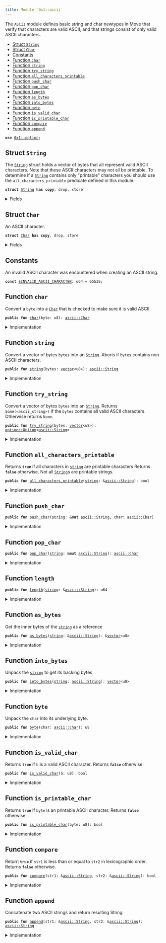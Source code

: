 ```yaml
---
title: Module `0x1::ascii`
---
```


The <code>ASCII</code> module defines basic string and char newtypes in Move that verify
that characters are valid ASCII, and that strings consist of only valid ASCII characters.


-  [Struct `String`](#0x1_ascii_String)
-  [Struct `Char`](#0x1_ascii_Char)
-  [Constants](#@Constants_0)
-  [Function `char`](#0x1_ascii_char)
-  [Function `string`](#0x1_ascii_string)
-  [Function `try_string`](#0x1_ascii_try_string)
-  [Function `all_characters_printable`](#0x1_ascii_all_characters_printable)
-  [Function `push_char`](#0x1_ascii_push_char)
-  [Function `pop_char`](#0x1_ascii_pop_char)
-  [Function `length`](#0x1_ascii_length)
-  [Function `as_bytes`](#0x1_ascii_as_bytes)
-  [Function `into_bytes`](#0x1_ascii_into_bytes)
-  [Function `byte`](#0x1_ascii_byte)
-  [Function `is_valid_char`](#0x1_ascii_is_valid_char)
-  [Function `is_printable_char`](#0x1_ascii_is_printable_char)
-  [Function `compare`](#0x1_ascii_compare)
-  [Function `append`](#0x1_ascii_append)


<pre><code><b>use</b> <a href="../move-stdlib/option.md#0x1_option">0x1::option</a>;
</code></pre>



<a name="0x1_ascii_String"></a>

## Struct `String`

The <code><a href="../move-stdlib/ascii.md#0x1_ascii_String">String</a></code> struct holds a vector of bytes that all represent
valid ASCII characters. Note that these ASCII characters may not all
be printable. To determine if a <code><a href="../move-stdlib/ascii.md#0x1_ascii_String">String</a></code> contains only "printable"
characters you should use the <code>all_characters_printable</code> predicate
defined in this module.


<pre><code><b>struct</b> <a href="../move-stdlib/ascii.md#0x1_ascii_String">String</a> <b>has</b> <b>copy</b>, drop, store
</code></pre>



<details>
<summary>Fields</summary>


<dl>
<dt>
<code>bytes: <a href="../move-stdlib/vector.md#0x1_vector">vector</a>&lt;u8&gt;</code>
</dt>
<dd>

</dd>
</dl>


</details>

<a name="0x1_ascii_Char"></a>

## Struct `Char`

An ASCII character.


<pre><code><b>struct</b> <a href="../move-stdlib/ascii.md#0x1_ascii_Char">Char</a> <b>has</b> <b>copy</b>, drop, store
</code></pre>



<details>
<summary>Fields</summary>


<dl>
<dt>
<code>byte: u8</code>
</dt>
<dd>

</dd>
</dl>


</details>

<a name="@Constants_0"></a>

## Constants


<a name="0x1_ascii_EINVALID_ASCII_CHARACTER"></a>

An invalid ASCII character was encountered when creating an ASCII string.


<pre><code><b>const</b> <a href="../move-stdlib/ascii.md#0x1_ascii_EINVALID_ASCII_CHARACTER">EINVALID_ASCII_CHARACTER</a>: u64 = 65536;
</code></pre>



<a name="0x1_ascii_char"></a>

## Function `char`

Convert a <code>byte</code> into a <code><a href="../move-stdlib/ascii.md#0x1_ascii_Char">Char</a></code> that is checked to make sure it is valid ASCII.


<pre><code><b>public</b> <b>fun</b> <a href="../move-stdlib/ascii.md#0x1_ascii_char">char</a>(byte: u8): <a href="../move-stdlib/ascii.md#0x1_ascii_Char">ascii::Char</a>
</code></pre>



<details>
<summary>Implementation</summary>


<pre><code><b>public</b> <b>fun</b> <a href="../move-stdlib/ascii.md#0x1_ascii_char">char</a>(byte: u8): <a href="../move-stdlib/ascii.md#0x1_ascii_Char">Char</a> {
    <b>assert</b>!(<a href="../move-stdlib/ascii.md#0x1_ascii_is_valid_char">is_valid_char</a>(byte), <a href="../move-stdlib/ascii.md#0x1_ascii_EINVALID_ASCII_CHARACTER">EINVALID_ASCII_CHARACTER</a>);
    <a href="../move-stdlib/ascii.md#0x1_ascii_Char">Char</a> { byte }
}
</code></pre>



</details>

<a name="0x1_ascii_string"></a>

## Function `string`

Convert a vector of bytes <code>bytes</code> into an <code><a href="../move-stdlib/ascii.md#0x1_ascii_String">String</a></code>. Aborts if
<code>bytes</code> contains non-ASCII characters.


<pre><code><b>public</b> <b>fun</b> <a href="../move-stdlib/string.md#0x1_string">string</a>(bytes: <a href="../move-stdlib/vector.md#0x1_vector">vector</a>&lt;u8&gt;): <a href="../move-stdlib/ascii.md#0x1_ascii_String">ascii::String</a>
</code></pre>



<details>
<summary>Implementation</summary>


<pre><code><b>public</b> <b>fun</b> <a href="../move-stdlib/string.md#0x1_string">string</a>(bytes: <a href="../move-stdlib/vector.md#0x1_vector">vector</a>&lt;u8&gt;): <a href="../move-stdlib/ascii.md#0x1_ascii_String">String</a> {
   <b>let</b> x = <a href="../move-stdlib/ascii.md#0x1_ascii_try_string">try_string</a>(bytes);
   <b>assert</b>!(x.is_some(), <a href="../move-stdlib/ascii.md#0x1_ascii_EINVALID_ASCII_CHARACTER">EINVALID_ASCII_CHARACTER</a>);
   x.destroy_some()
}
</code></pre>



</details>

<a name="0x1_ascii_try_string"></a>

## Function `try_string`

Convert a vector of bytes <code>bytes</code> into an <code><a href="../move-stdlib/ascii.md#0x1_ascii_String">String</a></code>. Returns
<code>Some(&lt;ascii_string&gt;)</code> if the <code>bytes</code> contains all valid ASCII
characters. Otherwise returns <code>None</code>.


<pre><code><b>public</b> <b>fun</b> <a href="../move-stdlib/ascii.md#0x1_ascii_try_string">try_string</a>(bytes: <a href="../move-stdlib/vector.md#0x1_vector">vector</a>&lt;u8&gt;): <a href="../move-stdlib/option.md#0x1_option_Option">option::Option</a>&lt;<a href="../move-stdlib/ascii.md#0x1_ascii_String">ascii::String</a>&gt;
</code></pre>



<details>
<summary>Implementation</summary>


<pre><code><b>public</b> <b>fun</b> <a href="../move-stdlib/ascii.md#0x1_ascii_try_string">try_string</a>(bytes: <a href="../move-stdlib/vector.md#0x1_vector">vector</a>&lt;u8&gt;): Option&lt;<a href="../move-stdlib/ascii.md#0x1_ascii_String">String</a>&gt; {
    <b>let</b> len = bytes.<a href="../move-stdlib/ascii.md#0x1_ascii_length">length</a>();
    <b>let</b> <b>mut</b> i = 0;
    <b>while</b> (i &lt; len) {
        <b>let</b> possible_byte = bytes[i];
        <b>if</b> (!<a href="../move-stdlib/ascii.md#0x1_ascii_is_valid_char">is_valid_char</a>(possible_byte)) <b>return</b> <a href="../move-stdlib/option.md#0x1_option_none">option::none</a>();
        i = i + 1;
    };
    <a href="../move-stdlib/option.md#0x1_option_some">option::some</a>(<a href="../move-stdlib/ascii.md#0x1_ascii_String">String</a> { bytes })
}
</code></pre>



</details>

<a name="0x1_ascii_all_characters_printable"></a>

## Function `all_characters_printable`

Returns <code><b>true</b></code> if all characters in <code><a href="../move-stdlib/string.md#0x1_string">string</a></code> are printable characters
Returns <code><b>false</b></code> otherwise. Not all <code><a href="../move-stdlib/ascii.md#0x1_ascii_String">String</a></code>s are printable strings.


<pre><code><b>public</b> <b>fun</b> <a href="../move-stdlib/ascii.md#0x1_ascii_all_characters_printable">all_characters_printable</a>(<a href="../move-stdlib/string.md#0x1_string">string</a>: &<a href="../move-stdlib/ascii.md#0x1_ascii_String">ascii::String</a>): bool
</code></pre>



<details>
<summary>Implementation</summary>


<pre><code><b>public</b> <b>fun</b> <a href="../move-stdlib/ascii.md#0x1_ascii_all_characters_printable">all_characters_printable</a>(<a href="../move-stdlib/string.md#0x1_string">string</a>: &<a href="../move-stdlib/ascii.md#0x1_ascii_String">String</a>): bool {
    <b>let</b> len = <a href="../move-stdlib/string.md#0x1_string">string</a>.bytes.<a href="../move-stdlib/ascii.md#0x1_ascii_length">length</a>();
    <b>let</b> <b>mut</b> i = 0;
    <b>while</b> (i &lt; len) {
        <b>let</b> byte = <a href="../move-stdlib/string.md#0x1_string">string</a>.bytes[i];
        <b>if</b> (!<a href="../move-stdlib/ascii.md#0x1_ascii_is_printable_char">is_printable_char</a>(byte)) <b>return</b> <b>false</b>;
        i = i + 1;
    };
    <b>true</b>
}
</code></pre>



</details>

<a name="0x1_ascii_push_char"></a>

## Function `push_char`



<pre><code><b>public</b> <b>fun</b> <a href="../move-stdlib/ascii.md#0x1_ascii_push_char">push_char</a>(<a href="../move-stdlib/string.md#0x1_string">string</a>: &<b>mut</b> <a href="../move-stdlib/ascii.md#0x1_ascii_String">ascii::String</a>, char: <a href="../move-stdlib/ascii.md#0x1_ascii_Char">ascii::Char</a>)
</code></pre>



<details>
<summary>Implementation</summary>


<pre><code><b>public</b> <b>fun</b> <a href="../move-stdlib/ascii.md#0x1_ascii_push_char">push_char</a>(<a href="../move-stdlib/string.md#0x1_string">string</a>: &<b>mut</b> <a href="../move-stdlib/ascii.md#0x1_ascii_String">String</a>, char: <a href="../move-stdlib/ascii.md#0x1_ascii_Char">Char</a>) {
    <a href="../move-stdlib/string.md#0x1_string">string</a>.bytes.push_back(char.byte);
}
</code></pre>



</details>

<a name="0x1_ascii_pop_char"></a>

## Function `pop_char`



<pre><code><b>public</b> <b>fun</b> <a href="../move-stdlib/ascii.md#0x1_ascii_pop_char">pop_char</a>(<a href="../move-stdlib/string.md#0x1_string">string</a>: &<b>mut</b> <a href="../move-stdlib/ascii.md#0x1_ascii_String">ascii::String</a>): <a href="../move-stdlib/ascii.md#0x1_ascii_Char">ascii::Char</a>
</code></pre>



<details>
<summary>Implementation</summary>


<pre><code><b>public</b> <b>fun</b> <a href="../move-stdlib/ascii.md#0x1_ascii_pop_char">pop_char</a>(<a href="../move-stdlib/string.md#0x1_string">string</a>: &<b>mut</b> <a href="../move-stdlib/ascii.md#0x1_ascii_String">String</a>): <a href="../move-stdlib/ascii.md#0x1_ascii_Char">Char</a> {
    <a href="../move-stdlib/ascii.md#0x1_ascii_Char">Char</a> { byte: <a href="../move-stdlib/string.md#0x1_string">string</a>.bytes.pop_back() }
}
</code></pre>



</details>

<a name="0x1_ascii_length"></a>

## Function `length`



<pre><code><b>public</b> <b>fun</b> <a href="../move-stdlib/ascii.md#0x1_ascii_length">length</a>(<a href="../move-stdlib/string.md#0x1_string">string</a>: &<a href="../move-stdlib/ascii.md#0x1_ascii_String">ascii::String</a>): u64
</code></pre>



<details>
<summary>Implementation</summary>


<pre><code><b>public</b> <b>fun</b> <a href="../move-stdlib/ascii.md#0x1_ascii_length">length</a>(<a href="../move-stdlib/string.md#0x1_string">string</a>: &<a href="../move-stdlib/ascii.md#0x1_ascii_String">String</a>): u64 {
    <a href="../move-stdlib/string.md#0x1_string">string</a>.<a href="../move-stdlib/ascii.md#0x1_ascii_as_bytes">as_bytes</a>().<a href="../move-stdlib/ascii.md#0x1_ascii_length">length</a>()
}
</code></pre>



</details>

<a name="0x1_ascii_as_bytes"></a>

## Function `as_bytes`

Get the inner bytes of the <code><a href="../move-stdlib/string.md#0x1_string">string</a></code> as a reference


<pre><code><b>public</b> <b>fun</b> <a href="../move-stdlib/ascii.md#0x1_ascii_as_bytes">as_bytes</a>(<a href="../move-stdlib/string.md#0x1_string">string</a>: &<a href="../move-stdlib/ascii.md#0x1_ascii_String">ascii::String</a>): &<a href="../move-stdlib/vector.md#0x1_vector">vector</a>&lt;u8&gt;
</code></pre>



<details>
<summary>Implementation</summary>


<pre><code><b>public</b> <b>fun</b> <a href="../move-stdlib/ascii.md#0x1_ascii_as_bytes">as_bytes</a>(<a href="../move-stdlib/string.md#0x1_string">string</a>: &<a href="../move-stdlib/ascii.md#0x1_ascii_String">String</a>): &<a href="../move-stdlib/vector.md#0x1_vector">vector</a>&lt;u8&gt; {
   &<a href="../move-stdlib/string.md#0x1_string">string</a>.bytes
}
</code></pre>



</details>

<a name="0x1_ascii_into_bytes"></a>

## Function `into_bytes`

Unpack the <code><a href="../move-stdlib/string.md#0x1_string">string</a></code> to get its backing bytes


<pre><code><b>public</b> <b>fun</b> <a href="../move-stdlib/ascii.md#0x1_ascii_into_bytes">into_bytes</a>(<a href="../move-stdlib/string.md#0x1_string">string</a>: <a href="../move-stdlib/ascii.md#0x1_ascii_String">ascii::String</a>): <a href="../move-stdlib/vector.md#0x1_vector">vector</a>&lt;u8&gt;
</code></pre>



<details>
<summary>Implementation</summary>


<pre><code><b>public</b> <b>fun</b> <a href="../move-stdlib/ascii.md#0x1_ascii_into_bytes">into_bytes</a>(<a href="../move-stdlib/string.md#0x1_string">string</a>: <a href="../move-stdlib/ascii.md#0x1_ascii_String">String</a>): <a href="../move-stdlib/vector.md#0x1_vector">vector</a>&lt;u8&gt; {
   <b>let</b> <a href="../move-stdlib/ascii.md#0x1_ascii_String">String</a> { bytes } = <a href="../move-stdlib/string.md#0x1_string">string</a>;
   bytes
}
</code></pre>



</details>

<a name="0x1_ascii_byte"></a>

## Function `byte`

Unpack the <code>char</code> into its underlying byte.


<pre><code><b>public</b> <b>fun</b> <a href="../move-stdlib/ascii.md#0x1_ascii_byte">byte</a>(char: <a href="../move-stdlib/ascii.md#0x1_ascii_Char">ascii::Char</a>): u8
</code></pre>



<details>
<summary>Implementation</summary>


<pre><code><b>public</b> <b>fun</b> <a href="../move-stdlib/ascii.md#0x1_ascii_byte">byte</a>(char: <a href="../move-stdlib/ascii.md#0x1_ascii_Char">Char</a>): u8 {
   <b>let</b> <a href="../move-stdlib/ascii.md#0x1_ascii_Char">Char</a> { byte } = char;
   byte
}
</code></pre>



</details>

<a name="0x1_ascii_is_valid_char"></a>

## Function `is_valid_char`

Returns <code><b>true</b></code> if <code>b</code> is a valid ASCII character. Returns <code><b>false</b></code> otherwise.


<pre><code><b>public</b> <b>fun</b> <a href="../move-stdlib/ascii.md#0x1_ascii_is_valid_char">is_valid_char</a>(b: u8): bool
</code></pre>



<details>
<summary>Implementation</summary>


<pre><code><b>public</b> <b>fun</b> <a href="../move-stdlib/ascii.md#0x1_ascii_is_valid_char">is_valid_char</a>(b: u8): bool {
   b &lt;= 0x7F
}
</code></pre>



</details>

<a name="0x1_ascii_is_printable_char"></a>

## Function `is_printable_char`

Returns <code><b>true</b></code> if <code>byte</code> is an printable ASCII character. Returns <code><b>false</b></code> otherwise.


<pre><code><b>public</b> <b>fun</b> <a href="../move-stdlib/ascii.md#0x1_ascii_is_printable_char">is_printable_char</a>(byte: u8): bool
</code></pre>



<details>
<summary>Implementation</summary>


<pre><code><b>public</b> <b>fun</b> <a href="../move-stdlib/ascii.md#0x1_ascii_is_printable_char">is_printable_char</a>(byte: u8): bool {
   byte &gt;= 0x20 && // Disallow metacharacters
   <a href="../move-stdlib/ascii.md#0x1_ascii_byte">byte</a> &lt;= 0x7E // Don't allow DEL metacharacter
}
</code></pre>



</details>

<a name="0x1_ascii_compare"></a>

## Function `compare`

Return <code><b>true</b></code> if <code>str1</code> is less than or equal to <code>str2</code> in lexicographic order. Returns <code><b>false</b></code> otherwise.


<pre><code><b>public</b> <b>fun</b> <a href="../move-stdlib/ascii.md#0x1_ascii_compare">compare</a>(str1: &<a href="../move-stdlib/ascii.md#0x1_ascii_String">ascii::String</a>, str2: &<a href="../move-stdlib/ascii.md#0x1_ascii_String">ascii::String</a>): bool
</code></pre>



<details>
<summary>Implementation</summary>


<pre><code><b>public</b> <b>fun</b> <a href="../move-stdlib/ascii.md#0x1_ascii_compare">compare</a>(str1: &<a href="../move-stdlib/ascii.md#0x1_ascii_String">String</a>, str2: &<a href="../move-stdlib/ascii.md#0x1_ascii_String">String</a>): bool {
    <b>let</b> len1 = str1.<a href="../move-stdlib/ascii.md#0x1_ascii_length">length</a>();
    <b>let</b> len2 = str2.<a href="../move-stdlib/ascii.md#0x1_ascii_length">length</a>();
    <b>let</b> min_len = <b>if</b> (len1 &lt; len2) { len1 } <b>else</b> { len2 };

    <b>let</b> bytes1 = str1.<a href="../move-stdlib/ascii.md#0x1_ascii_as_bytes">as_bytes</a>();
    <b>let</b> bytes2 = str2.<a href="../move-stdlib/ascii.md#0x1_ascii_as_bytes">as_bytes</a>();

    <b>let</b> <b>mut</b> i: u64 = 0;
    <b>while</b> (i &lt; min_len) {
        <b>if</b> (bytes1[i] &lt; bytes2[i]) {
            <b>return</b> <b>true</b>
        } <b>else</b> <b>if</b> (bytes1[i] &gt; bytes2[i]) {
            <b>return</b> <b>false</b>
        };
        i = i + 1
    };

    <b>if</b> (len1 &lt;= len2) {
        <b>true</b>
    } <b>else</b> {
        <b>false</b>
    }
}
</code></pre>



</details>

<a name="0x1_ascii_append"></a>

## Function `append`

Concatenate two ASCII strings and return resulting String


<pre><code><b>public</b> <b>fun</b> <a href="../move-stdlib/ascii.md#0x1_ascii_append">append</a>(str1: &<a href="../move-stdlib/ascii.md#0x1_ascii_String">ascii::String</a>, str2: &<a href="../move-stdlib/ascii.md#0x1_ascii_String">ascii::String</a>): <a href="../move-stdlib/ascii.md#0x1_ascii_String">ascii::String</a>
</code></pre>



<details>
<summary>Implementation</summary>


<pre><code><b>public</b> <b>fun</b> <a href="../move-stdlib/ascii.md#0x1_ascii_append">append</a>(str1: &<a href="../move-stdlib/ascii.md#0x1_ascii_String">String</a>, str2: &<a href="../move-stdlib/ascii.md#0x1_ascii_String">String</a>): <a href="../move-stdlib/ascii.md#0x1_ascii_String">String</a> {
    <b>let</b> <b>mut</b> result_bytes = <a href="../move-stdlib/vector.md#0x1_vector_empty">vector::empty</a>&lt;u8&gt;();

    // Append bytes from the first <a href="../move-stdlib/string.md#0x1_string">string</a>
    <b>let</b> bytes1 = str1.<a href="../move-stdlib/ascii.md#0x1_ascii_as_bytes">as_bytes</a>();
    <b>let</b> len1 = bytes1.<a href="../move-stdlib/ascii.md#0x1_ascii_length">length</a>();
    <b>let</b> <b>mut</b> i = 0;
    <b>while</b> (i &lt; len1) {
        result_bytes.push_back(bytes1[i]);
        i = i + 1;
    };

    // Append bytes from the second <a href="../move-stdlib/string.md#0x1_string">string</a>
    <b>let</b> bytes2 = str2.<a href="../move-stdlib/ascii.md#0x1_ascii_as_bytes">as_bytes</a>();
    <b>let</b> len2 = bytes2.<a href="../move-stdlib/ascii.md#0x1_ascii_length">length</a>();
    i = 0;
    <b>while</b> (i &lt; len2) {
        result_bytes.push_back(bytes2[i]);
        i = i + 1;
    };

    <a href="../move-stdlib/string.md#0x1_string">string</a>(result_bytes)
}
</code></pre>



</details>

